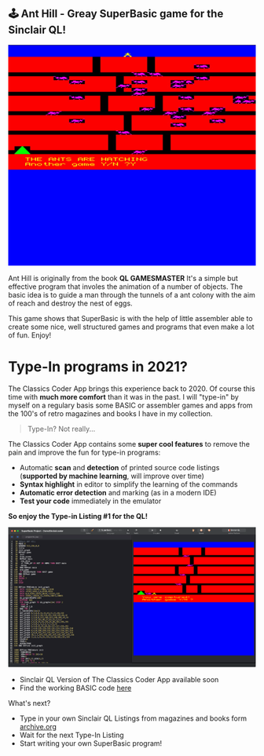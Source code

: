 ## 🕹️ Ant Hill - Greay SuperBasic game for the Sinclair QL!

![Ant Hill](/images/ant-hill.gif)

Ant Hill is originally from the book **QL GAMESMASTER**
It's a simple but effective program that involes the animation of a number of objects. 
The basic idea is to guide a man through the tunnels of a ant colony with the aim
of reach and destroy the nest of eggs.

This game shows that SuperBasic is with the help of little assembler able to create some
nice, well structured games and programs that even make a lot of fun. Enjoy!


# Type-In programs in 2021?
 
The Classics Coder App brings this experience back to 2020. Of course this time with **much more comfort** than it was in the past.
I will "type-in" by myself on a regulary basis some BASIC or assembler games and apps from the 100's of retro magazines and books I have in my collection.
 
> Type-In? Not really...
 
The Classics Coder App contains some **super cool features** to remove the pain and improve the fun for type-in programs:
 
- Automatic **scan** and **detection** of printed source code listings (**supported by machine learning**, will improve over time)
- **Syntax highlight** in editor to simplify the learning of the commands
- **Automatic error detection** and marking (as in a modern IDE)
- **Test your code** immediately in the emulator
 
**So enjoy the Type-in Listing #1 for the QL!**

![Ant Hill in the Classics Coder App](/images/ant-hill.png)

- Sinclair QL Version of The Classics Coder App available soon 
- Find the working BASIC code [here](https://raw.githubusercontent.com/rogerboesch/classicscoder/master/sinclairql/basic-listings/ant_hill_bas)


What's next?

- Type in your own Sinclair QL Listings from magazines and books form [archive.org](https://archive.org/search.php?query=sinclair%20ql)
- Wait for the next Type-In Listing
- Start writing your own SuperBasic program!
